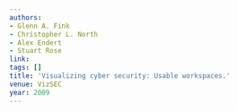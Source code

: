 ```yaml
---
authors:
- Glenn A. Fink
- Christopher L. North
- Alex Endert
- Stuart Rose
link:
tags: []
title: 'Visualizing cyber security: Usable workspaces.'
venue: VizSEC
year: 2009
---
```

